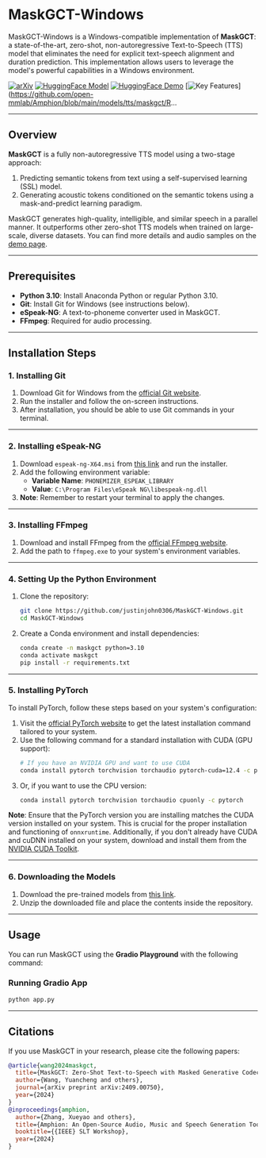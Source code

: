 
# MaskGCT-Windows

MaskGCT-Windows is a Windows-compatible implementation of **MaskGCT**: a state-of-the-art, zero-shot, non-autoregressive Text-to-Speech (TTS) model that eliminates the need for explicit text-speech alignment and duration prediction. This implementation allows users to leverage the model's powerful capabilities in a Windows environment.

[![arXiv](https://img.shields.io/badge/arXiv-Paper-COLOR.svg)](https://arxiv.org/abs/2409.00750) [![HuggingFace Model](https://img.shields.io/badge/%F0%9F%A4%97%20HuggingFace-model-yellow)](https://huggingface.co/amphion/maskgct) [![HuggingFace Demo](https://img.shields.io/badge/%F0%9F%A4%97%20HuggingFace-demo-pink)](https://huggingface.co/spaces/amphion/maskgct) [![Key Features](https://img.shields.io/badge/README-Key%20Features-blue)](https://github.com/open-mmlab/Amphion/blob/main/models/tts/maskgct/R...

---

## Overview

**MaskGCT** is a fully non-autoregressive TTS model using a two-stage approach:
1. Predicting semantic tokens from text using a self-supervised learning (SSL) model.
2. Generating acoustic tokens conditioned on the semantic tokens using a mask-and-predict learning paradigm.

MaskGCT generates high-quality, intelligible, and similar speech in a parallel manner. It outperforms other zero-shot TTS models when trained on large-scale, diverse datasets. You can find more details and audio samples on the [demo page](https://maskgct.github.io/).

---

## Prerequisites

- **Python 3.10**: Install Anaconda Python or regular Python 3.10.
- **Git**: Install Git for Windows (see instructions below).
- **eSpeak-NG**: A text-to-phoneme converter used in MaskGCT.
- **FFmpeg**: Required for audio processing.

---

## Installation Steps

### 1. Installing Git

1. Download Git for Windows from the [official Git website](https://git-scm.com/download/win).
2. Run the installer and follow the on-screen instructions.
3. After installation, you should be able to use Git commands in your terminal.

---

### 2. Installing eSpeak-NG

1. Download `espeak-ng-X64.msi` from [this link](https://github.com/espeak-ng/espeak-ng/releases) and run the installer.
2. Add the following environment variable:
   - **Variable Name**: `PHONEMIZER_ESPEAK_LIBRARY`
   - **Value**: `C:\Program Files\eSpeak NG\libespeak-ng.dll`
3. **Note**: Remember to restart your terminal to apply the changes.

---

### 3. Installing FFmpeg

1. Download and install FFmpeg from the [official FFmpeg website](https://ffmpeg.org/download.html).
2. Add the path to `ffmpeg.exe` to your system's environment variables.

---

### 4. Setting Up the Python Environment

1. Clone the repository:
   ```bash
   git clone https://github.com/justinjohn0306/MaskGCT-Windows.git
   cd MaskGCT-Windows
   ```
2. Create a Conda environment and install dependencies:
   ```bash
   conda create -n maskgct python=3.10
   conda activate maskgct
   pip install -r requirements.txt
   ```

---

### 5. Installing PyTorch

To install PyTorch, follow these steps based on your system's configuration:

1. Visit the [official PyTorch website](https://pytorch.org/get-started/locally/) to get the latest installation command tailored to your system.
2. Use the following command for a standard installation with CUDA (GPU support):
   ```bash
   # If you have an NVIDIA GPU and want to use CUDA
   conda install pytorch torchvision torchaudio pytorch-cuda=12.4 -c pytorch -c nvidia
   ```
3. Or, if you want to use the CPU version:
   ```bash
   conda install pytorch torchvision torchaudio cpuonly -c pytorch
   ```

**Note**: Ensure that the PyTorch version you are installing matches the CUDA version installed on your system. This is crucial for the proper installation and functioning of `onnxruntime`. Additionally, if you don't already have CUDA and cuDNN installed on your system, download and install them from the [NVIDIA CUDA Toolkit](https://developer.nvidia.com/cuda-downloads).

---

### 6. Downloading the Models

1. Download the pre-trained models from [this link](https://drive.google.com/file/d/1WRySDFvSvAsbReyYJWOOnHcYkQeDSDXt/view?usp=sharing).
2. Unzip the downloaded file and place the contents inside the repository.

---

## Usage

You can run MaskGCT using the **Gradio Playground** with the following command:

### Running Gradio App
```bash
python app.py
```

---

## Citations

If you use MaskGCT in your research, please cite the following papers:

```bibtex
@article{wang2024maskgct,
  title={MaskGCT: Zero-Shot Text-to-Speech with Masked Generative Codec Transformer},
  author={Wang, Yuancheng and others},
  journal={arXiv preprint arXiv:2409.00750},
  year={2024}
}
@inproceedings{amphion,
  author={Zhang, Xueyao and others},
  title={Amphion: An Open-Source Audio, Music and Speech Generation Toolkit},
  booktitle={{IEEE} SLT Workshop},
  year={2024}
}
```
